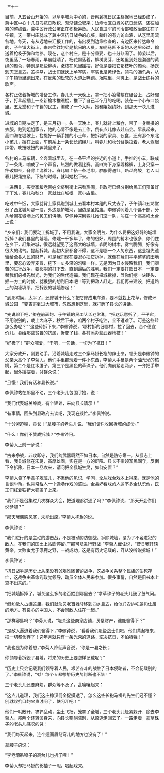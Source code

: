      三十一 

   目前，从五台山开始的，以阜平城为中心的，晋察冀抗日民主根据地已经形成了。冀中区中心十几县的抗日政权，渐渐健全起来；边缘地区自发的抗日武装，还在加紧的整编着。冀中区行政公署正在积极筹备。人民自卫军的司令部和政治部住在子午镇，这一带村庄就成了冀中区抗日战争的心脏，新鲜的有力的血液，从这里周流各地。每天，有从远地来汇报工作的，有出发到边缘检查的，有边区来传达命令的，子午镇大街上，来来往往的尽是抗日的人员。车辆马匹不断的从这里经过，输送着枪枝子弹和给养。现在，这个村庄，是十分重要，也十分热闹了。惊蛰以后，夜里落了一场春雨，早晨就晴了，杨花飘落着，柳树发芽，田地里到处是潮湿的黄绿的颜色，特别是那些柳树，嫩枝在风里摇摆，好像是要把它那枝叶的颜色，扬送到天空里去。这样早，战士们就换上单军装，军装也是黄绿色。骑马的通讯兵，从子午镇街里跑出来，在反浆的松软的大道上奔跑。场院里，河滩上，是战士练兵的歌声。 

   各村正做着拆城的准备工作。春儿头一天晚上，拿一把小笤帚放在碾台上，占好碾子，打早起插上一条新榆木推碾棍，推下了自己半个月的吃喝，装在一个小布口袋里。五龙堂和子午镇的民工，编成了一个大队，她和姐姐约好，到那天一块儿进城。 

   进城的日期决定了，是三月初一。头一天晚上，春儿就背上粮食，带了一身替换的衣服，跑到姐姐家去，她的心情不像是去工作，倒有点儿像去赶庙会。早晨起来，高四海在堤坡上，拾掇好一辆手推的小土车，把拆城的家具、伙食，还有那个东北小孩儿，捆在上面，车前系上一条长长的绳儿，叫春儿和秋分替换拉着，老人驾起绊带，吱扭吱扭的奔城里来了。 

   各村的人马车辆，全奔着城里去，在一条平坦的抄近的小道上，手推的小车，联成了一条线，响成了一个声音，热烈的做着比赛。高四海下身穿着棉裤，上身只穿一件破单褂，脊背上流着汗。春儿肩上搭一条毛巾，脸胀得通红。路过高坡，老人叫春儿把绳拉紧，下坡的时候，就叫她松下来。 

   一进西关，买卖家和老百姓全挤到街上来看热闹，县政府已经分别给民工们预备好了下处，春儿和秋分一家就住在城根一家小店里。 

   吃过中午饭，大家就背上家具跑到城上去看本村本组的尺丈去了，子午镇和五龙堂分了西北城角那一段，外边是护城河，里边是圣姑庙。李佩钟同着几个县干部，分头给围在城墙上的民工们讲话。李佩钟来到春儿她们这一队，站在一个高高的土台上说： 

   “乡亲们：我们要动工拆城了，不用我说，大家全明白，为什么要把这好好的城墙拆掉？我们县里的城墙，修建一千多年了，修的很好，周围的树木也很多，你们住在乡下，赶集进城，很远就望见了这高大的城墙，森阴的树木，雾气腾腾，好像有很大的瑞气。提起拆城，起初大家都舍不得，这不是哪一个人的东西，这是祖先遗留给全县人民的财产，可是我们现在要忍心把它拆掉，就像在我们平平整整的田地里，要忍心毁弃麦苗，挖下一丈多深的沟壕一样。这是因为日本侵略我们，我们艰苦的进行战争，要长期的打下去，直到最后的胜利。我们一定要打败日本，一定要替我们的祖先增光，为我们的后代造福。我们现在把城拆掉，当你们挖一块砖头、掘一方土的时候，就狠狠的想到日本吧！等到把敌人赶走，我们再来建设，把道路上的沟壕填平，把拆毁的城墙修起！” 

   “到那时候，太平了，还修城干什么？把它修成电车道，要不就栽上花草，修成环城公园！”变吉哥到过大城市，忽然想到这里，就打断了县长的讲话。 

   “先说眼下吧，”挤在前面的、子午镇的民工队长老常说，“把这玩意拆了，平平它，不用说别的，栽上大麻子，秋后下来，咱两个村子吃油，全不遭难了。可是这些砖怎么办呢？”“这些砖拆下来，”李佩钟说，“哪村拆的归哪村，拉了回去，合个便宜价儿，卖给那些贫苦的抗属，折变了钱，各村添办些武器枪枝！” 

   “好极了！”群众喊着，“干吧，一句话，一切为了抗日！” 

   大家分散开，刚要动手，沿着城墙走过三个穿马褂长袍的绅士来，领头是李佩钟的父亲大高个子李菊人。他们手里都玩着一件小东西，李菊人手里是两个油光光的核桃，第二个是红木腰子，第三个是黑色的草珠子。他们向前紧走两步，一齐把手举起，里外摇摆着，对群众说： 

   “且慢！我们有话和县长说。” 

   李佩钟站在那里不动，三个老头儿包围了她，说： 

   “我们代表城关绅商，有个建议，来向县长请示！” 

   “有事情，回头到县政府去谈吧，我现在很忙。”李佩钟说。 

   “十分紧迫哩，县长！”拿腰子的老头儿说，“我们请你收回拆城的成命。” 

   “什么！你们不赞成拆城？”李佩钟问。 

   李菊人上前一步说： 

   “古来争战，非攻即守，我们的武器既然不如日本，自然是防守第一。从县志上看，我县城修在宋朝，高厚雄固，实在是一方的屏障。县长不率领军民固守，反倒下令拆除，日本一旦攻来，请问把全县城生灵，如何安置？” 

   李菊人领了半辈子戏班儿，不但他的见识、学问，全从戏台戏本上得来，就是他的言谈举动，也常常给人一个逢场作戏的感觉。全县好看戏的人差不多全认识他，民工们扛着铁铲大镐围了上来。 

   “我们不是召集过几次群众大会，把道理都讲通了吗？”李佩钟说，“那天开会你们没参加？” 

   “那天我偶感风寒，未能出席。”李菊人抱歉的说。 

   李佩钟说： 

   “我们进行的是主动的游击战，不是被动的防御战。拆除城墙，是为了不容进犯的敌人，在我们的国土上站脚停留。”“那可以进行野战，”李菊人截住说，“昔日我轩辕黄帝，大败蚩尤于涿鹿之野，一战成功，这是有历史记载的，可从没听说拆城！” 

   李佩钟说： 

   “抗日战争是历史上从来没有的艰难困苦的战争，这战争关系整个民族的生死存亡，这战争由革命的政党领导，动员全体人民来参加。很多事情，自然是旧书本上查不出来的。” 

   “把城墙拆掉了，城关这么多的老百姓到哪里去？”拿草珠子的老头儿鼓了鼓气问。 

   “假如敌人占据这里，我们就动员老百姓转移到四乡里去，给他们安排吃饭和住居的地方。有良心的中国人，不会同敌人住在一起。” 

   “那样容易吗？”李菊人说，“城关这些商家店铺，房屋财产，谁能舍得下？” 

   “是敌人逼迫着我们舍得下，”李佩钟说，“看看我们那些战士们吧，他们背起枪来，把一切都舍弃了！这年月就只有一条光荣的道路，坚决抗日，不怕牺牲！” 

   “我也是为你着想，”李菊人降低声音说，“你是一县之长； 

   你领导着拆毁了县城，将来的历史上要怎样记载呢？” 

   “历史上只会记载我们领导着人民，艰苦奋斗的战胜了日本侵略者，不会记载别的了。”李佩钟说，“对！每个人都想想历史的判断也不错！” 

   三个老头儿还要麻烦，群众等不及了，乱嚷嚷起来： 

   “这点儿道理，我们这庄稼汉们全捉摸透了，怎么这些长袍马褂的先生们还不懂？别耽误抗日的宝贵时间了，快闪开吧！” 

   他们一哄散开，镐铲乱动，尘土飞扬，笼罩了全城，三个老头儿赶紧躲开，除去李菊人，那两个还转回身来，向县长鞠躬告别，从原道走回去了。一路走着，拿草珠子的老头儿感叹的说： 

   “我们每天起来，连个遛画眉绕弯儿的地方也没有了！” 

   拿腰子的说： 

   “李老菊吊嗓子的高台儿也拆了哩！” 

   李菊人却把马褂的长袖子一甩，唱起戏来。 


